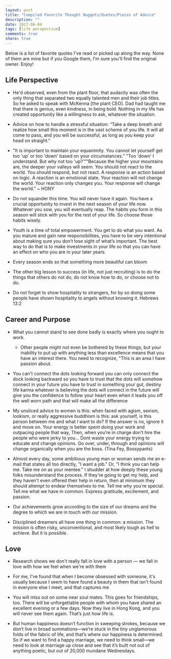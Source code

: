 ```yaml
---
layout: post
title: "Compiled Favorite Thought Nuggets/Quotes/Pieces of Advice"
description: ""
date: 2017-06-04
tags: [life perspective]
comments: true
share: true
--- 
```


Below is a list of favorite quotes I've read or picked up along the way. None of them are mine but if you Google them, I'm sure you'll find the original owner. Enjoy!


## Life Perspective

* He'd observed, even from the plant floor, that audacity was often the only thing that separated two equally talented men and their job titles. So he asked to speak with McKenna [the plant CEO]. Dad had taught me that there is genius, even kindness, in being bold. Nothing in my life has created opportunity like a willingness to ask, whatever the situation.

* Advice on how to handle a stressful situation: “Take a deep breath and realize how small this moment is in the vast scheme of you life. It will all come to pass, and you will be successful, as long as you keep your head on straight."

* "It is important to maintain your equanimity. You cannot let yourself get too 'up' or too 'down' based on your circumstances.” "Too 'down' I understand. But why not too 'up?’""Because the higher your mountains are, the deeper your valleys will seem. You should not react to the world. You should respond, but not react. A response is an action based on logic. A reaction is an emotional state. Your reaction will not change the world. Your reaction only changes you. Your response will change the world.” ~ HONY

* Do not squander this time. You will never have it again. You have a crucial opportunity to invest in the next season of your life now. Whatever you sow, you will eventually reap. The habits you form in this season will stick with you for the rest of your life. So choose those habits wisely.

* Youth is a time of total empowerment. You get to do what you want. As you mature and gain new responsibilities, you have to be very intentional about making sure you don’t lose sight of what’s important. The best way to do that is to make investments in your life so that you can have an effect on who you are in your later years.

* Every season ends so that something more beautiful can bloom

* The other big lesson to success (in life, not just recruiting) is to do the things that others do not do, do not know how to do, or choose not to do.

* Do not forget to show hospitality to strangers, for by so doing some people have shown hospitality to angels without knowing it. Hebrews 13:2

## Career and Purpose

* What you cannot stand to see done badly is exactly where you ought to work.
    * Other people might not even be bothered by these things, but your inability to put up with anything less than excellence means that you have an interest there. You need to recognize, "This is an area I have passion about.

* You can't connect the dots looking forward you can only connect the dock looking backward so you have to trust that the dots will somehow connect in your future you have to trust in something your gut, destiny life karma whatever is believing the dots will connect in the future will give you the confidence to follow your heart even when it leads you off the well worn path and that will make all the difference

* My unsliced advice to women is this: when faced with agism, sexism, lookism, or really aggressive buddhism is this: ask yourself, is this person between me and what I want to do? If the answer is no, ignore it and move on. Your energy is better spent doing your work and outpacing people that way, Then, when you’re in charge don’t hire the people who were jerky to you… Dont waste your energy trying to educate and change opinions. Go over, under, through and opinions will change organically when you are the boss. (Tina Fey, Bossypants)

* Almost every day, some ambitious young man or woman sends me an e-mail that states all too directly, "I want a job." Or, "I think you can help me. Take me on as your mentee." I shudder at how deeply these young folks misunderstand the process. If they're going to get my help, and they haven't even offered their help in return, then at minimum they should attempt to endear themselves to me. Tell me why you're special. Tell me what we have in common. Express gratitude, excitement, and passion.

* Our achievements grow according to the size of our dreams and the degree to which we are in touch with our mission.

* Disciplined dreamers all have one thing in common: a mission. The mission is often risky, unconventional, and most likely tough as hell to achieve. But it is possible.


## Love

* Research shows we don't really fall in love with a person — we fall in love with how we feel when we're with them

* For me, I've found that when I become obsessed with someone, it's usually because I seem to have found a beauty in them that isn't found in everyone else I meet, and that captures me

* You will miss out on some near soul mates. This goes for friendships, too. There will be unforgettable people with whom you have shared an excellent evening or a few days. Now they live in Hong Kong, and you will never see them again. That’s just how life is.

* But human happiness doesn’t function in sweeping strokes, because we don’t live in broad summations—we’re stuck in the tiny unglamorous folds of the fabric of life, and that’s where our happiness is determined. So if we want to find a happy marriage, we need to think small—we need to look at marriage up close and see that it’s built not out of anything poetic, but out of 20,000 mundane Wednesdays.

